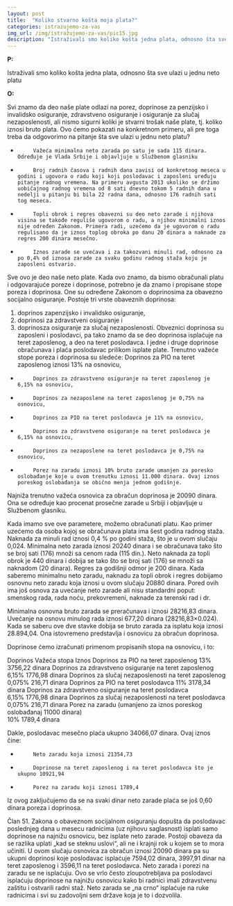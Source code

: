 ```yaml
---
layout: post
title:  "Koliko stvarno košta moja plata?"
categories: istrazujemo-za-vas
img_url: /img/istražujemo-za-vas/pic15.jpg
description: "Istraživali smo koliko košta jedna plata, odnosno šta sve ulazi u jednu neto platu"
---
```


**P:**

Istraživali smo koliko košta jedna plata, odnosno šta sve ulazi u jednu neto platu

**O:**

Svi znamo da deo naše plate odlazi na porez, doprinose za penzijsko i invalidsko osiguranje, zdravstveno osiguranje i osiguranje za slučaj nezaposlenosti, ali nismo sigurni koliki je stvarni trošak naše plate, tj. koliko iznosi bruto plata. Ovo ćemo pokazati na konkretnom primeru, ali pre toga treba da odgovorimo na pitanje šta sve ulazi u jednu neto platu?
-          Važeća minimalna neto zarada po satu je sada 115 dinara. Određuje je Vlada Srbije i objavljuje u Službenom glasniku
-          Broj radnih časova i radnih dana zavisi od konkretnog meseca u godini i ugovora o radu koji koji poslodavac i zaposleni uređuju pitanje radnog vremena. Na primeru avgusta 2013 ukoliko se držimo uobičajnog radnog vremena od 8 sati dnevno tokom 5 radnih dana u nedelji u pitanju bi bila 22 radna dana, odnosno 176 radnih sati tog meseca.
-          Topli obrok i regres obavezni su deo neto zarade i njihova visina se takođe reguliše ugovorom o radu, a njihov minimalni iznos nije određen Zakonom. Primera radi, uzećemo da je ugovorom o radu regulisano da je iznos toplog obroka po danu 20 dinara a naknade za regres 200 dinara mesečno.
-          Iznos zarade se uvećava i za takozvani minuli rad, odnosno za po 0,4% od iznosa zarade za svaku godinu radnog staža koju je zaposleni ostvario.
Sve ovo je deo naše neto plate. Kada ovo znamo, da bismo obračunali platu i odgovarajuće poreze i doprinose, potrebno je da znamo i propisane stope poreza i doprinosa. One su određene Zakonom o doprinosima za obavezno socijalno osiguranje.
Postoje tri vrste obaveznih doprinosa:
1) doprinos zapenzijsko i invalidsko osiguranje,
2) doprinosi za zdravstveni osiguranje i
3) doprinosza osiguranje za slučaj nezaposlenosti.
Obveznici doprinosa su zaposleni i poslodavci, pa tako znamo da se deo doprinosa isplaćuje na teret zaposlenog, a deo na teret poslodavca. I jedne i druge doprinose obračunava i plaća poslodavac prilikom isplate plate. Trenutno važeće stope poreza i doprinosa su sledeće: Doprinos za PIO na teret zaposlenog iznosi 13% na osnovicu,
-          Doprinos za zdravstveno osiguranje na teret zaposlenog je 6,15% na osnovicu,
-          Doprinos za nezaposlene na teret zaposlenog je 0,75% na osnovicu,
-          Doprinos za PIO na teret poslodavca je 11% na osnovicu,
-          Doprinos za zdravstveno osiguranje na teret poslodavca je 6,15% na osnovicu,
-          Doprinos za nezaposlene na teret poslodavca je 0,75% na osnovicu,
-          Porez na zaradu iznosi 10% bruto zarade umanjen za poresko oslobađanje koje u ovom trenutku iznosi 11.000 dinara. Ovaj iznos poreskog oslobađanja se obično menja jednom godišnje.
Najniža trenutno važeća osnovica za obračun doprinosa je 20090 dinara. Ona se određuje kao procenat prosečne zarade u Srbiji i objavljuje u Službenom glasniku.
 
Kada imamo sve ove parametere, možemo obračunati platu.
Kao primer uzećemo da osoba kojoj se obračunava plata ima šest godina radnog staža. Naknada za minuli rad iznosi 0,4 % po godini staža, što je u ovom slučaju 0,024.
Minimalna neto zarada iznosi 20240 dinara i se obračunava tako što se broj sati (176) množi sa cenom rada (115 din.).
Neto naknada za topli obrok je 440 dinara i dobija se tako što se broj sati (176) se množi sa naknadom (20 dinara).
Regres za godišnji odmor je 200 dinara.
Kada saberemo minimalnu neto zaradu, naknadu za topli obrok i regres dobijamo osnovnu neto zaradu koja iznosi u ovom slučaju 20880 dinara.
Pored ovih ima još osnova za uvećanje neto zarade ali nisu standardni poput: smenskog rada, rada noću, prekovremeni, naknade za terenski rad i dr.
 
Minimalna osnovna bruto zarada se preračunava i iznosi 28216,83 dinara.
Uvećanje na osnovu minulog rada iznosi 677,20 dinara (28216,83×0.024).
Kada se saberu ove dve stavke dobija se bruto zarada za isplatu koja iznosi 28.894,04. Ona istovremeno predstavlja i osnovicu za obračun doprinosa.
 
Doprinose ćemo izračunati primenom propisanih stopa na osnovicu, i to:
 
Doprinos
Važeća stopa
Iznos
Doprinos za PIO na teret zaposlenog	
13%
3756,22 dinara
Doprinos za zdravstveno osiguranje na teret zaposlenog	
6,15%
1776,98 dinara
Doprinos za slučaj nezaposlenosti na teret zaposlenog	
0,075%
216,71 dinara
Doprinos za PIO na teret poslodavca	
11%
3178,34 dinara
Doprinos za zdravstveno osiguranje na teret poslodavca	
6,15%
1776,98 dinara
Doprinos za slučaj nezaposlenosti na teret poslodavca	
0,075%
216,71 dinara
Porez na zaradu (umanjeno za iznos poreskog oslobađanaj 11000 dinara)	
10%
1789,4 dinara
 
 
Dakle, poslodavac mesečno plaća ukupno 34066,07 dinara. Ovaj iznos čine:
-          Neto zaradu koja iznosi 21354,73
-          Doprinose na teret zaposlenog i na teret poslodavca što je ukupno 10921,94
-          Porez na zaradu koji iznosi 1789,4
Iz ovog zaključujemo da se na svaki dinar neto zarade plaća se još 0,60 dinara poreza i doprinosa.
 
Član 51. Zakona o obaveznom socijalnom osiguranju dopušta da poslodavac poslednjeg dana u mesecu radnicima (uz njihovu saglasnost) isplati samo doprinose na najnižu osnovicu, bez isplate neto zarade. Postoji obaveza da se razlika uplati „kad se steknu uslovi“, ali ne i krajnji rok u kojem se to mora učiniti.
U ovom slučaju osnovica za obračun iznosi 20090 dinara pa su ukupni doprinosi koje poslodavac isplaćuje 7594,02 dinara, 3997,91 dinar na teret zaposlenog i 3596,11 na teret poslodavca. Neto zarada i porezi na zaradu se ne isplaćuju.
Ovo se vrlo često zloupotrebljava pa poslodavci isplaćuju doprinose na najnižu osnovicu kako bi radnici imali zdravstvenu zaštitu i ostvarili radni staž. Neto zarada se „na crno“ isplaćuje na ruke radnicima i svi su zadovoljni sem države koja je to i dozvolila.